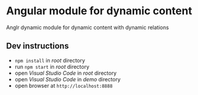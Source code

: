# Angular module for dynamic content

Anglr dynamic module for dynamic content with dynamic relations

## Dev instructions

- `npm install` in *root* directory
- run `npm start` in *root* directory
- open *Visual Studio Code* in *root* directory
- open *Visual Studio Code* in *demo* directory
- open browser at `http://localhost:8888`
